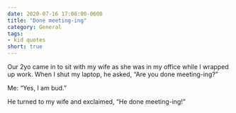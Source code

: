 ```yaml
---
date: 2020-07-16 17:08:00-0600
title: "Done meeting-ing"
category: General
tags:
- kid quotes
short: true
---
```


Our 2yo came in to sit with my wife as she was in my office while I wrapped up work. When I shut my laptop, he asked, “Are you done meeting-ing?”

Me: “Yes, I am bud.”

He turned to my wife and exclaimed, “He done meeting-ing!”
